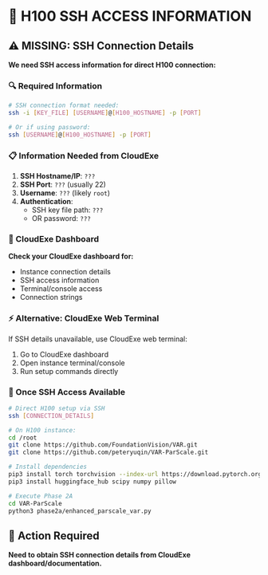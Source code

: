 # 🔑 H100 SSH ACCESS INFORMATION

## ⚠️ MISSING: SSH Connection Details

**We need SSH access information for direct H100 connection:**

### 🔍 Required Information

```bash
# SSH connection format needed:
ssh -i [KEY_FILE] [USERNAME]@[H100_HOSTNAME] -p [PORT]

# Or if using password:
ssh [USERNAME]@[H100_HOSTNAME] -p [PORT]
```

### 📋 Information Needed from CloudExe

1. **SSH Hostname/IP**: `???` 
2. **SSH Port**: `???` (usually 22)
3. **Username**: `???` (likely `root`)
4. **Authentication**:
   - SSH key file path: `???`
   - OR password: `???`

### 🚀 CloudExe Dashboard

**Check your CloudExe dashboard for:**
- Instance connection details
- SSH access information  
- Terminal/console access
- Connection strings

### ⚡ Alternative: CloudExe Web Terminal

If SSH details unavailable, use CloudExe web terminal:
1. Go to CloudExe dashboard
2. Open instance terminal/console
3. Run setup commands directly

### 🔧 Once SSH Access Available

```bash
# Direct H100 setup via SSH
ssh [CONNECTION_DETAILS]

# On H100 instance:
cd /root
git clone https://github.com/FoundationVision/VAR.git
git clone https://github.com/peteryuqin/VAR-ParScale.git

# Install dependencies
pip3 install torch torchvision --index-url https://download.pytorch.org/whl/cu121
pip3 install huggingface_hub scipy numpy pillow

# Execute Phase 2A
cd VAR-ParScale
python3 phase2a/enhanced_parscale_var.py
```

## 🎯 Action Required

**Need to obtain SSH connection details from CloudExe dashboard/documentation.**